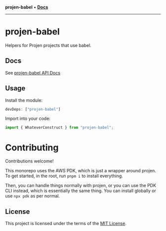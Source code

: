 **projen-babel** • [**Docs**](globals.md)

***

# projen-babel

Helpers for Projen projects that use babel.

## Docs

See [projen-babel API Docs](docs/modules.md)

## Usage

Install the module:

```typescript
devDeps: ["projen-babel"]
```

Import into your code:

```typescript
import { WhateverConstruct } from "projen-babel";
```

# Contributing

Contributions welcome!

This monorepo uses the AWS PDK, which is just a wrapper around projen. To get started, in the root, run `pnpm i` to install everything.

Then, you can handle things normally with projen, or you can use the PDK CLI instead, which is essentially the same thing. You can install globally or use `npx pdk` as per normal.

## License

This project is licensed under the terms of the [MIT License](LICENSE.md).
